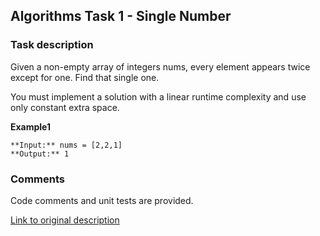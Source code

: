 ## Algorithms Task 1 - Single Number

### Task description

Given a non-empty array of integers nums, every element appears twice except for one. Find that single one.

You must implement a solution with a linear runtime complexity and use only constant extra space.

**Example1**
```
**Input:** nums = [2,2,1]
**Output:** 1
```

### Comments

Code comments and unit tests are provided.

[Link to original description](https://github.com/Rust1k/Internship-.NET-/blob/main/week%203/Managed%20threading%20task.md)

